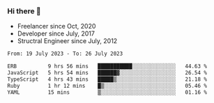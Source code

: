 ### Hi there 👋

- Freelancer since Oct, 2020
- Developer since July, 2017
- Structral Engineer since July, 2012

<!--START_SECTION:waka-->

```txt
From: 19 July 2023 - To: 26 July 2023

ERB          9 hrs 56 mins   ███████████░░░░░░░░░░░░░░   44.63 %
JavaScript   5 hrs 54 mins   ██████▓░░░░░░░░░░░░░░░░░░   26.54 %
TypeScript   4 hrs 43 mins   █████▒░░░░░░░░░░░░░░░░░░░   21.18 %
Ruby         1 hr 12 mins    █▒░░░░░░░░░░░░░░░░░░░░░░░   05.46 %
YAML         15 mins         ▒░░░░░░░░░░░░░░░░░░░░░░░░   01.16 %
```

<!--END_SECTION:waka-->
